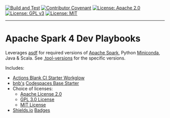 [![Build and Test](https://github.com/devplaybooks/.baseline/actions/workflows/CI.yml/badge.svg)](https://github.com/devplaybooks/.baseline/actions/workflows/CI.yml)
[![Contributor Covenant](https://img.shields.io/badge/Contributor%20Covenant-2.1-4baaaa.svg)](CODE_OF_CONDUCT.md)
[![License: Apache 2.0](https://img.shields.io/badge/license-Apache%202.0-blue?style=flat-square)](LICENSE-APACHE)
[![License: GPL v3](https://img.shields.io/badge/License-GPLv3-blue.svg)](LICENSE-GPLv3)
[![License: MIT](https://img.shields.io/badge/license-MIT-blue?style=flat-square)](LICENSE-MIT)

---

# Apache Spark 4 Dev Playbooks

Leverages [asdf](https://asdf-vm.com/) for required versions of 
[Apache Spark](https://spark.apache.org/), Python 
[Miniconda](https://www.anaconda.com/docs/getting-started/miniconda/main), Java & Scala. 
See [.tool-versions](./.tool-versions) for the specific versions.

Includes:

* [Actions Blank CI Starter Workglow](https://github.com/actions/starter-workflows/blob/main/ci/blank.yml)
* [bnb's](https://github.com/bnb) [Codespaces Base Starter](https://github.com/codespaces-examples/base)
* Choice of licenses:
    * [Apache License 2.0](https://www.apache.org/licenses/LICENSE-2.0)
    * [GPL 3.0 License](https://www.gnu.org/licenses/gpl-3.0.en.html)
    * [MIT License](https://opensource.org/license/mit/)
* [Shields.io](https://shields.io/) [Badges](https://github.com/badges/shields)
